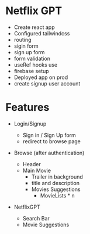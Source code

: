 # Netflix GPT

- Create react app
- Configured tailwindcss
- routing
- sigin form
- sign up form
- form validation
- useRef hooks use
- firebase setup
- Deployed app on prod
- create signup user account

# Features

- Login/Signup
  - Sign in / Sign Up form
  - redirect to browse page
- Browse (after authentication)

  - Header
  - Main Movie
    - Trailer in background
    - title and description
    - Movies Suggestions
      - MovieLists \* n

- NetflixGPT
  - Search Bar
  - Movie Suggestions
